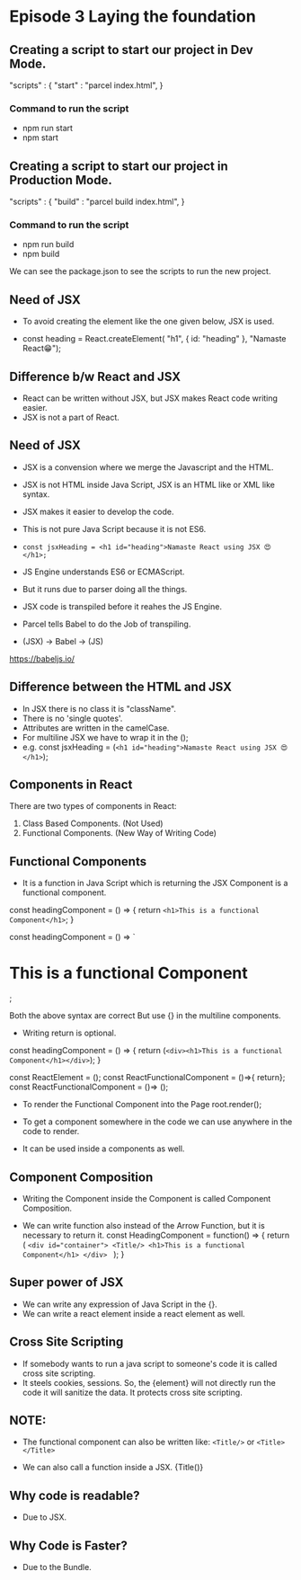 # Episode 3 Laying the foundation

## Creating a script to start our project in Dev Mode.
"scripts" : {
    "start" : "parcel index.html",
}

### Command to run the script
- npm run start
- npm start

## Creating a script to start our project in Production Mode.
"scripts" : {
    "build" : "parcel build index.html",
}

### Command to run the script
- npm run build
- npm build

We can see the package.json to see the scripts to run the new project.


## Need of JSX
- To avoid creating the element like the one given below, JSX is used.

- const heading = React.createElement(
    "h1", 
    { id: "heading" }, 
    "Namaste React😁");

## Difference b/w React and JSX
- React can be written without JSX, but JSX makes React code writing easier.
- JSX is not a part of React.

## Need of JSX
- JSX is a convension where we merge the Javascript and the HTML.
- JSX is not HTML inside Java Script, JSX is an HTML like or XML like syntax.
- JSX makes it easier to develop the code.

- This is not pure Java Script because it is not ES6. 
- `const jsxHeading = <h1 id="heading">Namaste React using JSX 😍</h1>;`

- JS Engine understands ES6 or ECMAScript.
- But it runs due to parser doing all the things.

- JSX code is transpiled before it reahes the JS Engine.

- Parcel tells Babel to do the Job of transpiling.

- (JSX) -> Babel -> (JS)

https://babeljs.io/

## Difference between the HTML and JSX
- In JSX there is no class it is "className".
- There is no 'single quotes'.
- Attributes are written in the camelCase.
- For multiline JSX we have to wrap it in the ();
- e.g. const jsxHeading = (```<h1 id="heading">Namaste React using JSX 😍 </h1>```);


## Components in React
There are two types of components in React:
1. Class Based Components. (Not Used)
2. Functional Components. (New Way of Writing Code)


## Functional Components
- It is a function in Java Script which is returning the JSX Component is a functional component.

const headingComponent = () => {
    return `<h1>This is a functional Component</h1>`;
}

const headingComponent = () => `<h1>This is a functional Component</h1>;

Both the above syntax are correct But use {} in the multiline components.

- Writing return is optional.

const headingComponent = () => {
    return (`<div><h1>This is a functional Component</h1></div>`);
}

const ReactElement = ();
const ReactFunctionalComponent = ()=>{ return};
const ReactFunctionalComponent = ()=> ();

- To render the Functional Component into the Page
root.render(<reactFunctionalComponent/>);

- To get a component somewhere in the code we can use <reactFunctionalComponent/> anywhere in the code to render.
- It can be used inside a components as well.


## Component Composition
- Writing the Component inside the Component is called Component Composition.

- We can write function also instead of the Arrow Function, but it is necessary to return it.
const HeadingComponent = function() => {
    return (
        `<div id="container"> <Title/> <h1>This is a functional Component</h1> </div> `
    );
}

## Super power of JSX 
- We can write any expression of Java Script in the {}.
- We can write a react element inside a react element as well.

## Cross Site Scripting
- If somebody wants to run a java script to someone's code it is called cross site scripting.
- It steels cookies, sessions.
So, the {element} will not directly run the code it will sanitize the data. It protects cross site scripting.

## NOTE:
- The functional component can also be written like:
`<Title/>` or `<Title></Title>`

- We can also call a function inside a JSX.
{Title()}


## Why code is readable?
- Due to JSX.

## Why Code is Faster?
- Due to the Bundle.



